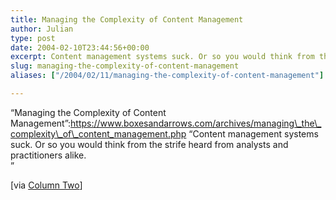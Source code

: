 ```yaml
---
title: Managing the Complexity of Content Management
author: Julian
type: post
date: 2004-02-10T23:44:56+00:00
excerpt: Content management systems suck. Or so you would think from the strife heard from analysts and practitioners alike.
slug: managing-the-complexity-of-content-management 
aliases: ["/2004/02/11/managing-the-complexity-of-content-management"]

---
```

&#8220;Managing the Complexity of Content Management&#8221;:https://www.boxesandarrows.com/archives/managing\_the\_complexity\_of\_content_management.php <q>Content management systems suck. Or so you would think from the strife heard from analysts and practitioners alike.<br /> </q><!--more-->


  
[via [Column Two][1]]

 [1]: https://www.steptwo.com.au/columntwo/